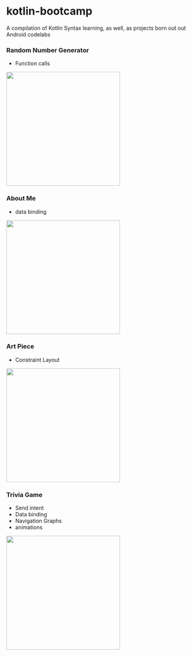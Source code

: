 # kotlin-bootcamp
A compilation of Kotlin Syntax learning, as well, as projects born out out Android codelabs

### Random Number Generator
- Function calls

<img src="https://i.imgur.com/5Mtuv8N.gif" width="300">

### About Me
- data binding 

<img src="https://media2.giphy.com/media/iFhGhoHD2C5T7KWTTb/giphy.gif" width="300">

### Art Piece
- Constraint Layout

<img src="https://i.imgur.com/DRRZVAg.gif" width="300">

### Trivia Game
- Send intent
- Data binding 
- Navigation Graphs
- animations

<img src="https://i.imgur.com/dpEjPud.gif" width="300">
